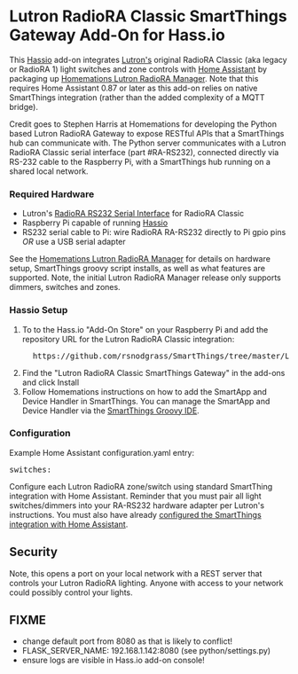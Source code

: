 # Lutron RadioRA Classic SmartThings Gateway Add-On for Hass.io

This [Hassio](https://www.home-assistant.io/hassio/) add-on integrates [Lutron's](http://lutron.com/) original RadioRA Classic (aka legacy or RadioRA 1) light switches and zone controls with [Home Assistant](https://www.home-assistant.io/) by packaging up [Homemations Lutron RadioRA Manager](https://github.com/homemations/SmartThings). Note that this requires Home Assistant 0.87 or later as this add-on relies on native SmartThings integration (rather than the added complexity of a MQTT bridge).

Credit goes to Stephen Harris at Homemations for developing the  Python based Lutron RadioRA Gateway to expose RESTful APIs that a SmartThings hub can communicate with. The Python server communicates with a Lutron RadioRA Classic serial interface (part #RA-RS232), connected directly via RS-232 cable to the Raspberry Pi, with a SmartThings hub running on a shared local network.

### Required Hardware

* Lutron's [RadioRA RS232 Serial Interface](http://www.lutron.com/TechnicalDocumentLibrary/044005c.pdf) for RadioRA Classic
* Raspberry Pi capable of running [Hassio](https://www.home-assistant.io/hassio/)
* RS232 serial cable to Pi: wire RadioRA RA-RS232 directly to Pi gpio pins *OR* use a USB serial adapter

See the [Homemations Lutron RadioRA Manager](https://github.com/homemations/SmartThings) for details on hardware setup, SmartThings groovy script installs, as well as what features are supported. Note, the initial Lutron RadioRA Manager release only supports dimmers, switches and zones.

### Hassio Setup

1. To to the Hass.io "Add-On Store" on your Raspberry Pi and add the repository URL for the Lutron RadioRA Classic integration:
<pre>
     https://github.com/rsnodgrass/SmartThings/tree/master/Lutron%20RadioRA/hassio/repository
</pre>
2. Find the "Lutron RadioRA Classic SmartThings Gateway" in the add-ons and click Install
3. Follow Homemations instructions on how to add the SmartApp and Device Handler in SmartThings. You can manage the SmartApp and Device Handler via the [SmartThings Groovy IDE](https://graph.api.smartthings.com/).

### Configuration

Example Home Assistant configuration.yaml entry:

<pre>switches:
</pre>

Configure each Lutron RadioRA zone/switch using standard SmartThing integration with Home Assistant. Reminder that you must pair all light switches/dimmers into your RA-RS232 hardware adapter per Lutron's instructions. You must also have already [configured the SmartThings integration with Home Assistant](https://www.home-assistant.io/components/smartthings/).

## Security

Note, this opens a port on your local network with a REST server that controls your Lutron RadioRA lighting. Anyone with access to your network could possibly control your lights.

## FIXME

- change default port from 8080 as that is likely to conflict!
- FLASK_SERVER_NAME: 192.168.1.142:8080 (see python/settings.py)
- ensure logs are visible in Hass.io add-on console!
